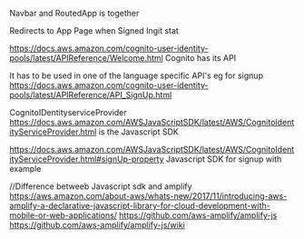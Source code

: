 Navbar and RoutedApp is together

Redirects to App Page when Signed Ingit stat

https://docs.aws.amazon.com/cognito-user-identity-pools/latest/APIReference/Welcome.html
Cognito has its API

It has to be used in one of the language specific API's
eg for signup
https://docs.aws.amazon.com/cognito-user-identity-pools/latest/APIReference/API_SignUp.html

CognitoIDentityserviceProvider
https://docs.aws.amazon.com/AWSJavaScriptSDK/latest/AWS/CognitoIdentityServiceProvider.html
is the Javascript SDK

https://docs.aws.amazon.com/AWSJavaScriptSDK/latest/AWS/CognitoIdentityServiceProvider.html#signUp-property
Javascript SDK for signup
with example

//Difference betweeb Javascript sdk and amplify
https://aws.amazon.com/about-aws/whats-new/2017/11/introducing-aws-amplify-a-declarative-javascript-library-for-cloud-development-with-mobile-or-web-applications/
https://github.com/aws-amplify/amplify-js
https://github.com/aws-amplify/amplify-js/wiki

